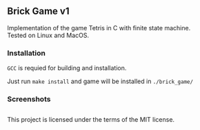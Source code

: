 ## Brick Game v1

Implementation of the game Tetris in C with finite state machine. \
Tested on Linux and MacOS.

### Installation

`GCC` is requied for building and installation.

Just run `make install` and game will be installed in `./brick_game/`

### Screenshots



##

This project is licensed under the terms of the MIT license.